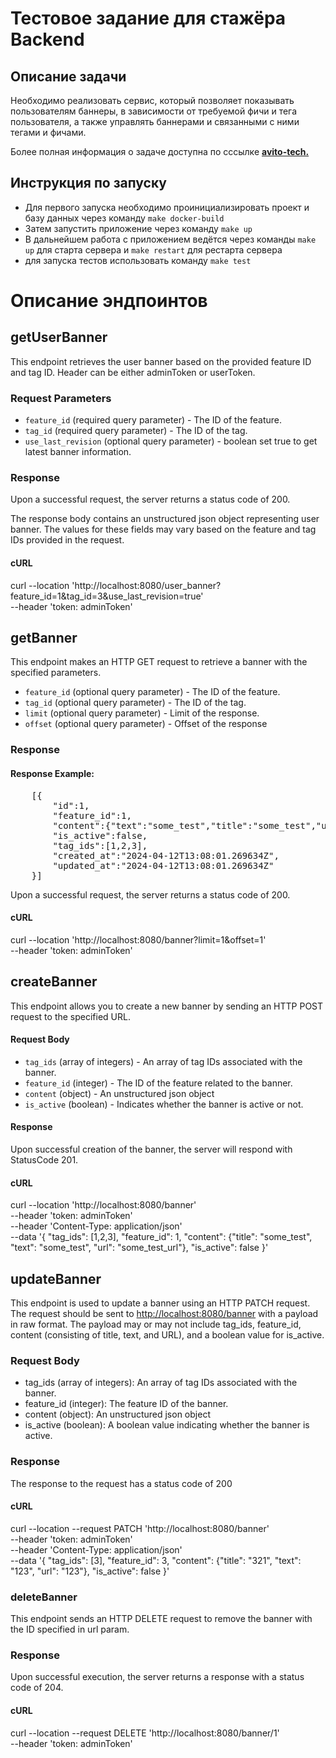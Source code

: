 # Тестовое задание для стажёра Backend

## Описание задачи 
Необходимо реализовать сервис, который позволяет показывать пользователям баннеры, в зависимости от требуемой фичи и тега пользователя, а также управлять баннерами и связанными с ними тегами и фичами. 

Более полная информация о задаче доступна по сссылке <b>[avito-tech.](https://github.com/avito-tech/backend-trainee-assignment-2024)</b>

## Инструкция по запуску

- Для первого запуска необходимо проинициализировать проект и базу данных через команду `make docker-build`
- Затем запустить приложение через команду `make up`
- В дальнейшем работа с приложением ведётся через команды `make up` для старта сервера и `make restart` для рестарта сервера 
- для запуска тестов использовать команду `make test`


# Описание эндпоинтов

## getUserBanner

This endpoint retrieves the user banner based on the provided feature ID and tag ID. Header can be either adminToken or userToken.

### Request Parameters

- `feature_id` (required query parameter) - The ID of the feature.
- `tag_id` (required query parameter) - The ID of the tag.
- `use_last_revision` (optional query parameter) - boolean set true to get latest banner information.

### Response

Upon a successful request, the server returns a status code of 200.
    
The response body contains an unstructured json object representing user banner. The values for these fields may vary based on the feature and tag IDs provided in the request.

#### cURL

curl --location 'http://localhost:8080/user_banner?feature_id=1&tag_id=3&use_last_revision=true' \
--header 'token: adminToken'


## getBanner

This endpoint makes an HTTP GET request to retrieve a banner with the specified parameters. 

- `feature_id` (optional query parameter) - The ID of the feature.
- `tag_id` (optional query parameter) - The ID of the tag.
- `limit` (optional query parameter) - Limit of the response.
- `offset` (optional query parameter) - Offset of the response

### Response

#### Response Example:
<pre>
    [{
        "id":1,
        "feature_id":1,
        "content":{"text":"some_test","title":"some_test","url":"some_test_url"},
        "is_active":false,
        "tag_ids":[1,2,3],
        "created_at":"2024-04-12T13:08:01.269634Z",
        "updated_at":"2024-04-12T13:08:01.269634Z"
    }]
</pre>

Upon a successful request, the server returns a status code of 200.


#### cURL

curl --location 'http://localhost:8080/banner?limit=1&offset=1' \
--header 'token: adminToken'



## createBanner

This endpoint allows you to create a new banner by sending an HTTP POST request to the specified URL.

#### Request Body

- `tag_ids` (array of integers) - An array of tag IDs associated with the banner.
- `feature_id` (integer) - The ID of the feature related to the banner.
- `content` (object) - An unstructured json object
- `is_active` (boolean) - Indicates whether the banner is active or not.
    

#### Response

Upon successful creation of the banner, the server will respond with StatusCode 201.

#### cURL

curl --location 'http://localhost:8080/banner' \
--header 'token: adminToken' \
--header 'Content-Type: application/json' \
--data '{
    "tag_ids": [1,2,3],
    "feature_id": 1,
    "content": {"title": "some_test", "text": "some_test", "url": "some_test_url"},
    "is_active": false
}'



## updateBanner

This endpoint is used to update a banner using an HTTP PATCH request. The request should be sent to [http://localhost:8080/banner](http://localhost:8080/banner) with a payload in raw format. The payload may or may not include tag_ids, feature_id, content (consisting of title, text, and URL), and a boolean value for is_active.

### Request Body

- tag_ids (array of integers): An array of tag IDs associated with the banner.
- feature_id (integer): The feature ID of the banner.
- content (object): An unstructured json object
- is_active (boolean): A boolean value indicating whether the banner is active.
    

### Response

The response to the request has a status code of 200

#### cURL

curl --location --request PATCH 'http://localhost:8080/banner' \
--header 'token: adminToken' \
--header 'Content-Type: application/json' \
--data '{
    "tag_ids": [3],
    "feature_id": 3,
    "content": {"title": "321", "text": "123", "url": "123"},
    "is_active": false
}'

### deleteBanner

This endpoint sends an HTTP DELETE request to remove the banner with the ID specified in url param.

### Response

Upon successful execution, the server returns a response with a status code of 204.

#### cURL

curl --location --request DELETE 'http://localhost:8080/banner/1' \
--header 'token: adminToken'
